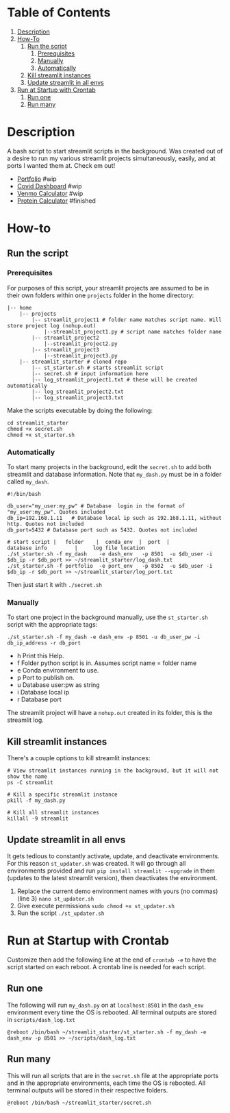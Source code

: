 # Table of Contents
1. [Description](#description)
2. [How-To](#how-to)
    1. [Run the script](#run-the-script)
        1. [Prerequisites](#prerequisites)
        2. [Manually](#manually)
        3. [Automatically](#automatically)
    2. [Kill streamlit instances](#kill-streamlit-instances)
    3. [Update streamlit in all envs](#update-streamlit-in-all-envs)
3. [Run at Startup with Crontab](#run-at-startup-with-crontab)
    1. [Run one](#run-one)
    2. [Run many](#run-many)

# Description

A bash script to start streamlit scripts in the background. Was created out of a desire to run my various streamlit projects simultaneously, easily, and at ports I wanted them at. Check em out!

* [Portfolio](https://github.com/pomkos/portfolio) #wip
* [Covid Dashboard](https://github.com/pomkos/covid_dash) #wip
* [Venmo Calculator](https://github.com/pomkos/payme) #wip
* [Protein Calculator](https://github.com/pomkos/brotein) #finished

# How-to

## Run the script

### Prerequisites
For purposes of this script, your streamlit projects are assumed to be in their own folders within one `projects` folder in the home directory:

```
|-- home
    |-- projects
        |-- streamlit_project1 # folder name matches script name. Will store project log (nohup.out)
            |--streamlit_project1.py # script name matches folder name
        |-- streamlit_project2
            |--streamlit_project2.py
        |-- streamlit_project3
            |--streamlit_project3.py
    |-- streamlit_starter # cloned repo
        |-- st_starter.sh # starts streamlit script
        |-- secret.sh # input information here
        |-- log_streamlit_project1.txt # these will be created automatically
        |-- log_streamlit_project2.txt
        |-- log_streamlit_project3.txt        
```

Make the scripts executable by doing the following:

```
cd streamlit_starter
chmod +x secret.sh 
chmod +x st_starter.sh
```

### Automatically

To start many projects in the background, edit the `secret.sh` to add both streamlit and database information. Note that `my_dash.py` must be in a folder called `my_dash`.

```
#!/bin/bash

db_user="my_user:my_pw" # Database  login in the format of "my_user:my_pw". Quotes included
db_ip=192.168.1.11   # Database local ip such as 192.168.1.11, without http. Quotes not included
db_port=5432 # Database port such as 5432. Quotes not included

# start script |   folder    |  conda_env  |  port  |          database info         |     log file location
./st_starter.sh -f my_dash    -e dash_env   -p 8501  -u $db_user -i $db_ip -r $db_port >> ~/streamlit_starter/log_dash.txt
./st_starter.sh -f portfolio  -e port_env   -p 8502  -u $db_user -i $db_ip -r $db_port >> ~/streamlit_starter/log_port.txt
```

Then just start it with `./secret.sh`

### Manually

To start one project in the background manually, use the `st_starter.sh` script with the appropriate tags:

```
./st_starter.sh -f my_dash -e dash_env -p 8501 -u db_user_pw -i db_ip_address -r db_port
```
* h    Print this Help.
* f    Folder python script is in. Assumes script name = folder name
* e    Conda environment to use.
* p    Port to publish on.
* u    Database user:pw as string
* i    Database local ip
* r    Database port

The streamlit project will have a `nohup.out` created in its folder, this is the streamlit log.

## Kill streamlit instances

There's a couple options to kill streamlit instances:

```
# View streamlit instances running in the background, but it will not show the name
ps -C streamlit

# Kill a specific streamlit instance
pkill -f my_dash.py

# Kill all streamlit instances
killall -9 streamlit
```

## Update streamlit in all envs

It gets tedious to constantly activate, update, and deactivate environments. For this reason `st_updater.sh` was created. It will go through all environments provided and run `pip install streamlit --upgrade` in them (updates to the latest streamlit version), then deactivates the environment.

1. Replace the current demo environment names with yours (no commas) (line 3)
    `nano st_updater.sh`
2. Give execute permissions
    `sudo chmod +x st_updater.sh`
3. Run the script
    `./st_updater.sh`

# Run at Startup with Crontab

Customize then add the following line at the end of `crontab -e` to have the script started on each reboot. A crontab line is needed for each script.

## Run one
The following will run `my_dash.py` on at `localhost:8501` in the `dash_env` environment every time the OS is rebooted. All terminal outputs are stored in `scripts/dash_log.txt`

```
@reboot /bin/bash ~/streamlit_starter/st_starter.sh -f my_dash -e dash_env -p 8501 >> ~/scripts/dash_log.txt
```

## Run many
This will run all scripts that are in the `secret.sh` file at the appropriate ports and in the appropriate environments, each time the OS is rebooted. All terminal outputs will be stored in their respective folders.

```
@reboot /bin/bash ~/streamlit_starter/secret.sh
```
